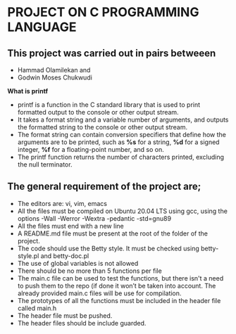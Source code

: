 # PROJECT ON C PROGRAMMING LANGUAGE
## This project was carried out in pairs betweeen

- Hammad Olamilekan and
- Godwin Moses Chukwudi

 **What is printf**

 - printf is a function in the C standard library that is used to print formatted output to the console or other output stream.
 - It takes a format string and a variable number of arguments, and outputs the formatted string to the console or other output stream.
 - The format string can contain conversion specifiers that define how the arguments are to be printed, such as **%s** for a string, **%d** for a signed integer, **%f** for a floating-point number, and so on.
 - The printf function returns the number of characters printed, excluding the null terminator.

## The general requirement of the project are;

 - The editors are: vi, vim, emacs
 - All the files must be compiled on Ubuntu 20.04 LTS using gcc, using the options -Wall -Werror -Wextra -pedantic -std=gnu89
 - All the files must end with a new line
 - A README.md file must be present at the root of the folder of the project.
 - The code should use the Betty style. It must be checked using betty-style.pl and betty-doc.pl
 - The use of global variables is not allowed
 - There should be no more than 5 functions per file
 - The main.c file can be used to test the functions, but there isn't a need to push them to the repo (if done it won’t be taken into account. The already provided main.c files will be use for compilation.
 - The prototypes of all the functions must be included in the header file called main.h
 - The header file must be pushed.
 - The header files should be include guarded.
